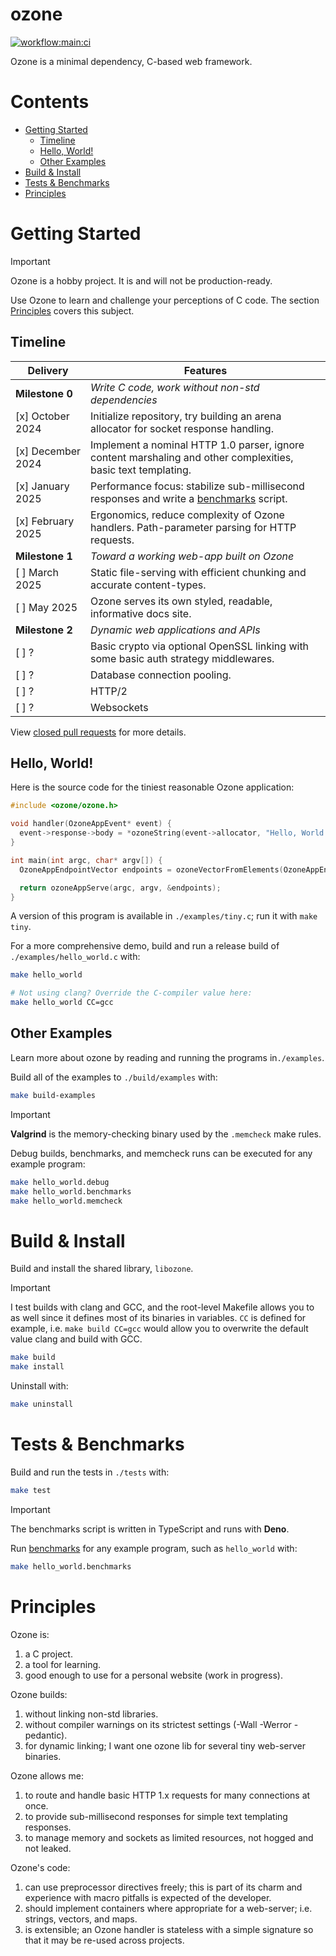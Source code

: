# ozone

[![workflow:main:ci](https://github.com/bpadgette/ozone/actions/workflows/main-ci.yml/badge.svg)](https://github.com/bpadgette/ozone/actions/workflows/main-ci.yml)

Ozone is a minimal dependency, C-based web framework.

# Contents

- [Getting Started](#getting-started)
  - [Timeline](#timeline)
  - [Hello, World!](#hello-world)
  - [Other Examples](#other-examples)
- [Build & Install](#build-and-install)
- [Tests & Benchmarks](#tests-and-benchmarks)
- [Principles](#principles)

# Getting Started <a name="getting-started"></a>

> [!IMPORTANT]  
> Ozone is a hobby project. It is and will not be production-ready.
>
> Use Ozone to learn and challenge your perceptions of C code. The section [Principles](#principles) covers this subject.

## Timeline

| Delivery          | Features                                                                                                      |
| ----------------- | ------------------------------------------------------------------------------------------------------------- |
| **Milestone 0**   | _Write C code, work without non-std dependencies_                                                             |
| [x] October 2024  | Initialize repository, try building an arena allocator for socket response handling.                          |
| [x] December 2024 | Implement a nominal HTTP 1.0 parser, ignore content marshaling and other complexities, basic text templating. |
| [x] January 2025  | Performance focus: stabilize sub-millisecond responses and write a [benchmarks](./test/benchmarks) script.    |
| [x] February 2025 | Ergonomics, reduce complexity of Ozone handlers. Path-parameter parsing for HTTP requests.                    |
| **Milestone 1**   | _Toward a working web-app built on Ozone_                                                                     |
| [ ] March 2025    | Static file-serving with efficient chunking and accurate content-types.                                       |
| [ ] May 2025      | Ozone serves its own styled, readable, informative docs site.                                                 |
| **Milestone 2**   | _Dynamic web applications and APIs_                                                                           |
| [ ] ?             | Basic crypto via optional OpenSSL linking with some basic auth strategy middlewares.                          |
| [ ] ?             | Database connection pooling.                                                                                  |
| [ ] ?             | HTTP/2                                                                                                        |
| [ ] ?             | Websockets                                                                                                    |

View [closed pull requests](https://github.com/bpadgette/ozone/pulls?q=is%3Apr+is%3Aclosed) for more details.

## Hello, World! <a name="hello-world"></a>

Here is the source code for the tiniest reasonable Ozone application:

```C
#include <ozone/ozone.h>

void handler(OzoneAppEvent* event) {
  event->response->body = *ozoneString(event->allocator, "Hello, World! This is how simple Ozone is.");
}

int main(int argc, char* argv[]) {
  OzoneAppEndpointVector endpoints = ozoneVectorFromElements(OzoneAppEndpoint, ozoneAppEndpoint(GET, "/", handler));

  return ozoneAppServe(argc, argv, &endpoints);
}
```

A version of this program is available in `./examples/tiny.c`; run it with `make tiny`.

For a more comprehensive demo, build and run a release build of `./examples/hello_world.c` with:

```bash
make hello_world

# Not using clang? Override the C-compiler value here:
make hello_world CC=gcc
```

## Other Examples <a name="other-examples"></a>

Learn more about ozone by reading and running the programs in`./examples`.

Build all of the examples to `./build/examples` with:

```bash
make build-examples
```

> [!IMPORTANT]  
> **Valgrind** is the memory-checking binary used by the `.memcheck` make rules.

Debug builds, benchmarks, and memcheck runs can be executed for any example program:

```bash
make hello_world.debug
make hello_world.benchmarks
make hello_world.memcheck
```

# Build & Install <a name="build-and-install"></a>

Build and install the shared library, `libozone`.

> [!IMPORTANT]  
> I test builds with clang and GCC, and the root-level Makefile allows you to as well since it defines most of its binaries in variables.
> `CC` is defined for example, i.e. `make build CC=gcc` would allow you to overwrite the default value clang and build with GCC.

```bash
make build
make install
```

Uninstall with:

```bash
make uninstall
```

# Tests & Benchmarks <a name="tests-and-benchmarks"></a>

Build and run the tests in `./tests` with:

```bash
make test
```

> [!IMPORTANT]  
> The benchmarks script is written in TypeScript and runs with **Deno**.

Run [benchmarks](./test/benchmarks) for any example program, such as `hello_world` with:

```bash
make hello_world.benchmarks
```

# Principles <a name="principles"></a>

Ozone is:

1. a C project.
2. a tool for learning.
3. good enough to use for a personal website (work in progress).

Ozone builds:

1. without linking non-std libraries.
2. without compiler warnings on its strictest settings (-Wall -Werror -pedantic).
3. for dynamic linking; I want one ozone lib for several tiny web-server binaries.

Ozone allows me:

1. to route and handle basic HTTP 1.x requests for many connections at once.
2. to provide sub-millisecond responses for simple text templating responses.
3. to manage memory and sockets as limited resources, not hogged and not leaked.

Ozone's code:

1. can use preprocessor directives freely; this is part of its charm and experience with macro pitfalls is expected of the developer.
2. should implement containers where appropriate for a web-server; i.e. strings, vectors, and maps.
3. is extensible; an Ozone handler is stateless with a simple signature so that it may be re-used across projects.
